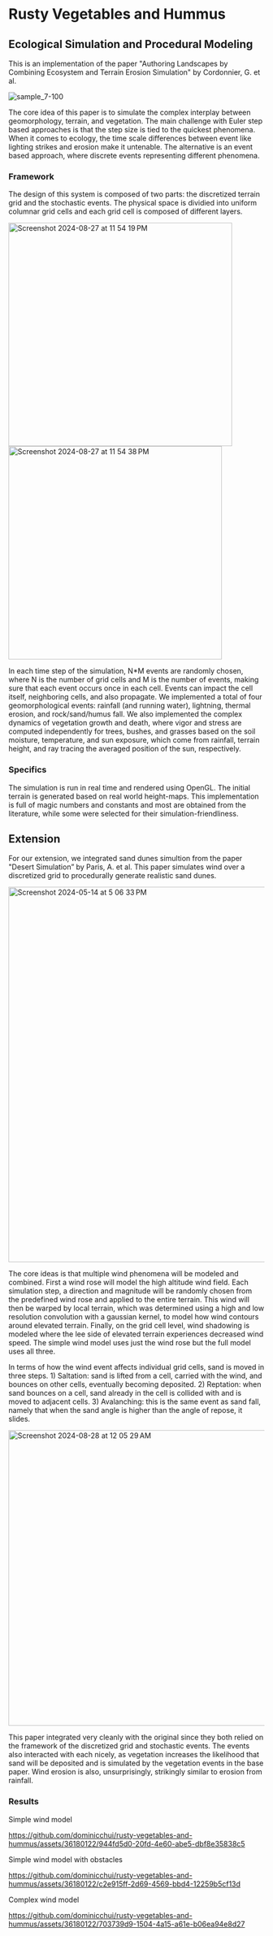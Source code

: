 # Rusty Vegetables and Hummus

## Ecological Simulation and Procedural Modeling
This is an implementation of the paper "Authoring Landscapes by Combining Ecosystem and Terrain Erosion Simulation" by Cordonnier, G. et al.

![sample_7-100](https://github.com/dominicchui/rusty-vegetables-and-hummus/assets/36180122/531e4994-6379-4231-9daa-66e16de6d833)

The core idea of this paper is to simulate the complex interplay between geomorphology, terrain, and vegetation. The main challenge with Euler step based approaches is that the step size is tied to the quickest phenomena. When it comes to ecology, the time scale differences between event like lighting strikes and erosion make it untenable. The alternative is an event based approach, where discrete events representing different phenomena. 

### Framework

The design of this system is composed of two parts: the discretized terrain grid and the stochastic events. The physical space is dividied into uniform columnar grid cells and each grid cell is composed of different layers.

<img width="440" alt="Screenshot 2024-08-27 at 11 54 19 PM" src="https://github.com/user-attachments/assets/50ac7989-e0a8-4955-a73d-48dcd38ede0d">

<img width="420" alt="Screenshot 2024-08-27 at 11 54 38 PM" src="https://github.com/user-attachments/assets/e9b4cfa0-bc62-4ef4-8b3f-78a986ec8016">

In each time step of the simulation, N*M events are randomly chosen, where N is the number of grid cells and M is the number of events, making sure that each event occurs once in each cell. Events can impact the cell itself, neighboring cells, and also propagate. We implemented a total of four geomorphological events: rainfall (and running water), lightning, thermal erosion, and rock/sand/humus fall. We also implemented the complex dynamics of vegetation growth and death, where vigor and stress are computed independently for trees, bushes, and grasses based on the soil moisture, temperature, and sun exposure, which come from rainfall, terrain height, and ray tracing the averaged position of the sun, respectively.

### Specifics

The simulation is run in real time and rendered using OpenGL. The initial terrain is generated based on real world height-maps. This implementation is full of magic numbers and constants and most are obtained from the literature, while some were selected for their simulation-friendliness.

## Extension
For our extension, we integrated sand dunes simultion from the paper "Desert Simulation” by Paris, A. et al. This paper simulates wind over a discretized grid to procedurally generate realistic sand dunes.

<img width="739" alt="Screenshot 2024-05-14 at 5 06 33 PM" src="https://github.com/dominicchui/rusty-vegetables-and-hummus/assets/36180122/a99d6f0a-9051-498b-b653-f1ece4e5aeb8">

The core ideas is that multiple wind phenomena will be modeled and combined. First a wind rose will model the high altitude wind field. Each simulation step, a direction and magnitude will be randomly chosen from the predefined wind rose and applied to the entire terrain. This wind will then be warped by local terrain, which was determined using a high and low resolution convolution with a gaussian kernel, to model how wind contours around elevated terrain. Finally, on the grid cell level, wind shadowing is modeled where the lee side of elevated terrain experiences decreased wind speed. The simple wind model uses just the wind rose but the full model uses all three.

In terms of how the wind event affects individual grid cells, sand is moved in three steps. 1) Saltation: sand is lifted from a cell, carried with the wind, and bounces on other cells, eventually becoming deposited. 2) Reptation: when sand bounces on a cell, sand already in the cell is collided with and is moved to adjacent cells. 3) Avalanching: this is the same event as sand fall, namely that when the sand angle is higher than the angle of repose, it slides.

<img width="582" alt="Screenshot 2024-08-28 at 12 05 29 AM" src="https://github.com/user-attachments/assets/15c4aa7e-f9ab-4a39-ad1f-26a5128b2feb">

This paper integrated very cleanly with the original since they both relied on the framework of the discretized grid and stochastic events. The events also interacted with each nicely, as vegetation increases the likelihood that sand will be deposited and is simulated by the vegetation events in the base paper. Wind erosion is also, unsurprisingly, strikingly similar to erosion from rainfall.

### Results

Simple wind model

https://github.com/dominicchui/rusty-vegetables-and-hummus/assets/36180122/944fd5d0-20fd-4e60-abe5-dbf8e35838c5

Simple wind model with obstacles

https://github.com/dominicchui/rusty-vegetables-and-hummus/assets/36180122/c2e915ff-2d69-4569-bbd4-12259b5cf13d

Complex wind model

https://github.com/dominicchui/rusty-vegetables-and-hummus/assets/36180122/703739d9-1504-4a15-a61e-b06ea94e8d27

